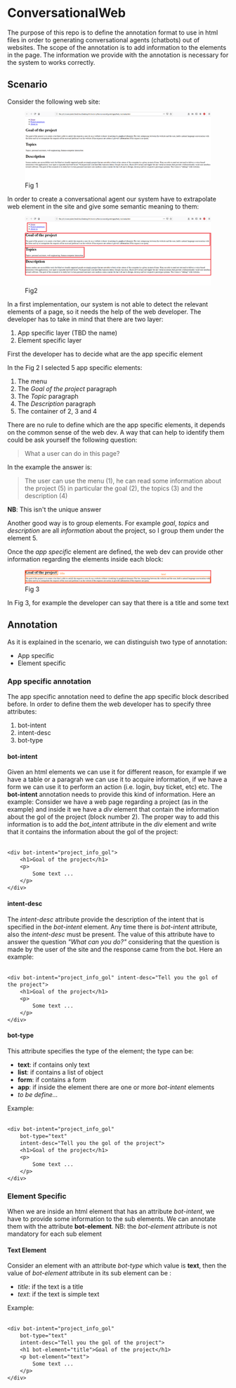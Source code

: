 # ConversationalWeb
The purpose of this repo is to define the annotation format to use in html files in order to generating conversational agents (chatbots) out of websites. The scope of the annotation is to add information to the elements in the page. The information we provide with the annotation is necessary for the system to works correctly.

## Scenario
Consider the following web site: 



<figure><img src="sito.png"><figcaption>Fig 1</figcaption></figure>
In order to create a conversational agent our system have to extrapolate web element in the site and give some semantic meaning to them:

<figure><img src="web-element.png"/><figcaption>Fig2</figcaption></figure>

In a first implementation, our system is not able to detect the relevant elements of a page, so it needs the help of the web developer. The developer has to take in mind that there are two layer:

1. App specific layer (TBD the name)
2. Element specific layer

First the developer has to decide what are the app specific element

In the Fig 2 I selected 5 app specific elements:

1. The menu
2. The _Goal of the project_ paragraph
3. The _Topic_ paragraph
4. The _Description_ paragraph
5. The container of 2, 3 and 4

There are no rule to define which are the app specific elements, it depends on the common sense of the web dev. A way that can help to identify them could be  ask yourself the following question:

> What a user can do in this page?

In the example the answer is:

> The user can use the menu (1), he can read some information about the project (5) in particular the goal (2), the topics (3) and the description (4)

**NB**: This isn't the unique answer

Another good way is to group elements. For example _goal_, _topics_ and _description_ are all _information_ about the project, so I group them under the element 5.

Once the _app specific_ element are defined, the web dev can provide other information regarding the elements inside each block:

<figure><img src="gol-paragraph.png"/><figcaption>Fig 3</figcaption></figure>

In Fig 3, for example the developer can say that there is a title and some text

## Annotation
As it is explained in the scenario, we can distinguish two type of annotation:
* App specific
* Element specific

### App specific annotation
The app specific annotation need to define the app specific block described before. In order to define them the web developer has to specify three attributes:
1. bot-intent
2. intent-desc
3. bot-type

#### bot-intent
Given an html elements we can use it for different reason, for example if we have a table or a paragrah we can use it to acquire information, if we have a form we can use it to perform an action (i.e. login, buy ticket, etc) etc. The **bot-intent** annotation needs to provide this kind of information.
Here an example:
Consider we have a web page regarding a project (as in the example) and inside it we have a _div_ element that contain the information about the gol of the project (block number 2). The proper way to add this information is to add the _bot_intent_ attribute in the _div_ element and write that it contains the information about the gol of the project:

<pre><code class="language-html">
&lt;div bot-intent="project_info_gol"&gt; 
    &lt;h1&gt;Goal of the project&lt;/h1&gt;
    &lt;p&gt;
        Some text ...
    &lt;/p&gt;
&lt;/div&gt;
</code></pre>

#### intent-desc
The _intent-desc_ attribute provide the description of the intent that is specified in the _bot-intent_ element. Any time there is _bot-intent_ attribute, also the _intent-desc_ must be present. The value of this attribute have to answer the question _"What can you do?"_ considering that the question is made by the user of the site and the response came from the bot. Here an example:

<pre><code class="language-html">
&lt;div bot-intent="project_info_gol" intent-desc="Tell you the gol of the project"&gt; 
    &lt;h1&gt;Goal of the project&lt;/h1&gt;
    &lt;p&gt;
        Some text ...
    &lt;/p&gt;
&lt;/div&gt;
</code></pre>

#### bot-type
This attribute specifies the type of the element; the type can be:
* **text**: if contains only text
* **list**: if contains a list of object
* **form**: if contains a form
* **app**: if inside the element there are one or more _bot-intent_ elements
* _to be define..._

Example:
<pre><code class="language-html">
&lt;div bot-intent="project_info_gol" 
    bot-type="text"
    intent-desc="Tell you the gol of the project"&gt; 
    &lt;h1&gt;Goal of the project&lt;/h1&gt;
    &lt;p&gt;
        Some text ...
    &lt;/p&gt;
&lt;/div&gt;
</code></pre>

### Element Specific
When we are inside an html element that has an attribute _bot-intent_, we have to provide some  information to the sub elements.
We can annotate them with the attribute **bot-element**. 
NB: the _bot-element_ attribute is not mandatory for each sub element

#### Text Element
Consider an element with an attribute _bot-type_ which value is **text**, then the value of _bot-element_ attribute in its sub element can be :
* _title_: if the text is a title
* _text_: if the text is simple text

Example: 
<pre><code class="language-html">
&lt;div bot-intent="project_info_gol" 
    bot-type="text"
    intent-desc="Tell you the gol of the project"&gt; 
    &lt;h1 bot-element="title"&gt;Goal of the project&lt;/h1&gt;
    &lt;p bot-element="text"&gt;
        Some text ...
    &lt;/p&gt;
&lt;/div&gt;
</code></pre>